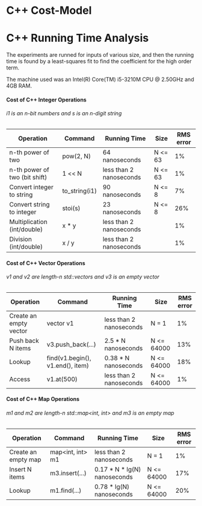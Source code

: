 # C++ Cost-Model

# C++ Running Time Analysis

The experiments are runned for inputs of various size, and then the running time is found by a least-squares fit to find the coefficient for the high order term. 

The machine used was an Intel(R) Core(TM) i5-3210M CPU @ 2.50GHz and 4GB RAM.

#### Cost of C++ Integer Operations
###### i1 is an n-bit numbers and s is an n-digit string
| Operation | Command | Running Time | Size | RMS error |
| --- | --- | --- | --- | --- |
| n-th power of two | pow(2, N) | 64 nanoseconds | N <= 63 | 1% |
| n-th power of two (bit shift) | 1 << N | less than 2 nanoseconds | N <= 63 | 1% |
| Convert integer to string  | to_string(i1) | 90 nanoseconds | N <= 8 | 7% |
| Convert string to integer  | stoi(s) | 23 nanoseconds | N <= 8 | 26% |
| Multiplication (int/double)  | x * y | less than 2 nanoseconds |  | 1% |
| Division (int/double)  | x / y | less than 2 nanoseconds |  | 1% |

#### Cost of C++ Vector Operations
###### v1 and v2 are length-n std::vectors<int> and v3 is an empty vector
| Operation | Command | Running Time | Size | RMS error |
| --- | --- | --- | --- | --- |
| Create an empty vector | vector<int> v1 | less than 2 nanoseconds | N = 1 | 1% |
| Push back N items | v3.push_back(...) | 2.5 * N nanoseconds | N <= 64000 | 13% |
| Lookup | find(v1.begin(), v1.end(), item) | 0.38 * N nanoseconds | N <= 64000 | 18% |
| Access | v1.at(500) | less than 2 nanoseconds | N <= 64000 | 1% |

#### Cost of C++ Map Operations
###### m1 and m2 are length-n std::map<int, int> and m3 is an empty map
| Operation | Command | Running Time | Size | RMS error |
| --- | --- | --- | --- | --- |
| Create an empty map | map<int, int> m1 | less than 2 nanoseconds | N = 1 | 1% |
| Insert N items | m3.insert(...) | 0.17 * N * lg(N) nanoseconds | N <= 64000 | 17% |
| Lookup | m1.find(...) | 0.78 * lg(N) nanoseconds | N <= 64000 | 20% |
